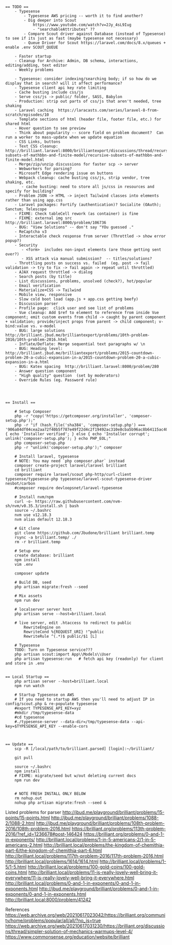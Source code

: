     == TODO ==
        - Typesense
            - Typesense AWS pricing -- worth it to find another?
            - Dig deeper into Scout
                https://www.youtube.com/watch?v=2Jy_4sL9Iug
                - "searchableAttributes" ??
            - Compare Scout driver against Database (instead of Typesense) to see if its just as fast (maybe typesense not necessary)
            - Queue Driver for Scout https://laravel.com/docs/8.x/queues + enable .env SCOUT_QUEUE

        - Faster startup
        - Cleanup for Archive: Admin, DB schema, interactions, editing/adding, text editor
        - Weekly problems

        - Typesense: consider indexing/searching body; if so how do we display that in search? will it affect performance?
        - Typesense client api key rate limiting
        - Cache busting include css/js
        - Serve css/js -> public/ folder, SASS, Babylon
        - Production: strip out parts of css/js that aren't needed, tree shaking
        - Laravel caching  https://laracasts.com/series/laravel-8-from-scratch/episodes/10
        - Template sections of html (header file, footer file, etc.) for shared html
        - Hover question to see preview
        - Think about popularity -- score field on problem document?  Can run a worker to mass-update when we update equation
        - CSS Links, buttons
        - Text CSS cleanup: http://brilliant.laravel:8000/brilliantexport/discussions/thread/recursive-subsets-of-mathbbn-and-finite-model/recursive-subsets-of-mathbbn-and-finite-model.html
        - Merge/zip/unzip discussions for faster scp -> server
        - Webworkers for parsing?
        - Microsoft Edge rendering issue on buttons
        - Webpack cleanup: cache busting css/js, strip vendor, tree shaking, etc.
           - cache busting: need to store all js/css in resources and specify for building?
        - Problem JSON -> HTML -> inject Tailwind classes into elements rather than using app.css
        - Laravel packages: Fortify (authentication)? Socialite (OAuth); Sanctum; Telescope
        - FIXME: Check tableCell rework (as container) is fine
        - FIXME: external img src http://brilliant.laravel:8000/problem/106736 
        - BUG: "View Solutions" -- don't say "YOu guessed ."
        - ReCaptcha v3
        - Interactable check response from server (Throttled -> show error popup?)
        - Security
           - <form>  includes non-input elements (are those getting sent over?)
           - XSS attack via manual submission?  -- titles/solutions?
        - Throttling posts on success vs. failed  (eg. post -> fail validation -> try to fix -> fail again -> repeat until throttled)
        - AJAX request throttled -> dialog
        - Search posts (by title)
        - List discussions, problems, unsolved (check?), hot/popular
        - Email verification
        - Materialize+CSS -> Tailwind
        - Mobile view, responsive
        - Slow cold boot load (app.js + app.css getting beefy)
        - Discussion parser
        - Profile page:  click user and see list of problems
        - Vue cleanup: Add $ref to element to reference from inside Vue component; emit custom events from child -> caught by parent component + validation; provide/inject props from parent -> child component; v-bind:value vs. v-model
        - BUG: large solutions http://brilliant.jbud.me/brilliantexport/problems/10th-problem-2016/10th-problem-2016.html
        - Inflate/Deflate: Merge sequential text paragraphs w/ \n
        - BUG: Heading level: http://brilliant.jbud.me/brilliantexport/problems/2015-countdown-problem-20-a-cubic-expansion-in-a/2015-countdown-problem-20-a-cubic-expansion-in-a.html
        - BUG: Katex spacing  http://brilliant.laravel:8000/problem/280
        - Answer question component
        - "High quality" question  (set by moderators)
        - Override Rules (eg. Password rule)




    == Install ==

        # Setup Composer
        php -r "copy('https://getcomposer.org/installer', 'composer-setup.php');"
        php -r "if (hash_file('sha384', 'composer-setup.php') === '906a84df04cea2aa72f40b5f787e49f22d4c2f19492ac310e8cba5b96ac8b64115ac402c8cd292b8a03482574915d1a8') { echo 'Installer verified'; } else { echo 'Installer corrupt'; unlink('composer-setup.php'); } echo PHP_EOL;"
        php composer-setup.php
        php -r "unlink('composer-setup.php');" composer

        # Install laravel, typesense
        # NOTE: You may need `php composer.phar` instead
        composer create-project laravel/laravel brilliant
        cd brilliant
        composer require laravel/scout php-http/curl-client typesense/typesense-php typesense/laravel-scout-typesense-driver nesbot/carbon
        #composer require devloopsnet/laravel-typesense

        # Install nvm/npm
        curl -o- https://raw.githubusercontent.com/nvm-sh/nvm/v0.35.3/install.sh | bash
        source ~/.bashrc
        nvm use v12.18.3
        nvm alias default 12.18.3

        # Git clone
        git clone https://github.com/Jbudone/brilliant brilliant.temp
        rsync -a brilliant.temp/ ./
        rm -r brilliant.temp

        # Setup env
        create database: brilliant
        npm install
        vim .env

        composer update

        # Build DB, seed
        php artisan migrate:fresh --seed

        # Mix assets
        npm run dev

        # localserver server host
        php artisan serve --host=brilliant.local

        # live server, edit .htaccess to redirect to public
            RewriteEngine on
            RewriteCond %{REQUEST_URI} !^public
            RewriteRule ^(.*)$ public/$1 [L]

        # Typesense
        TODO: Turn on Typesense service???
        php artisan scout:import App\\Models\\User
        php artisan typesense:run   # fetch api key (readonly) for client and store in .env


    == Local Startup ==
        php artisan server --host=brilliant.local
        npm run watch

        # Startup Typesense on AWS
        # If you need to startup AWS then you'll need to adjust IP in config/scout.php & re-populate typesense
        #export TYPESENSE_API_KEY=xyz
        #mkdir /tmp/typesense-data
        #cd typesense
        #./typesense-server --data-dir=/tmp/typesense-data --api-key=$TYPESENSE_API_KEY --enable-cors



    == Update ==
        scp -R [/local/path/to/brilliant.parsed] [login]:~/brilliant/

        git pull

        source ~/.bashrc
        npm install
        # FIXME: migrate/seed but w/out deleting current docs
        npm run dev


        # NOTE FRESH INSTALL ONLY BELOW
        rm nohup.out
        nohup php artisan migrate:fresh --seed &








Listed problems for parser
http://jbud.me/playground/brilliant/problems/15-points/15-points.html
http://jbud.me/playground/brilliant/problems/1088-2/1088-2.html
http://jbud.me/playground/brilliant/problems/108th-problem-2016/108th-problem-2016.html
https://brilliant.org/problems/113th-problem-2016/?ref_id=1236678#post-146424
https://brilliant.org/problems/0-and-1-in-exponents/
http://brilliant.local/problems/1-in-5-americans-2/1-in-5-americans-2.html
http://brilliant.local/problems/the-kingdom-of-chemithia-part-6/the-kingdom-of-chemithia-part-6.html
http://brilliant.local/problems/117th-problem-2016/117th-problem-2016.html
http://brilliant.local/problems/1614/1614.html
http://brilliant.local/problems/1-5/1-5.html
http://brilliant.local/problems/100-gold-coins/100-gold-coins.html
http://brilliant.local/problems/11-is-really-lovely-well-bring-it-everywhere/11-is-really-lovely-well-bring-it-everywhere.html
http://brilliant.local/problems/0-and-1-in-exponents/0-and-1-in-exponents.html
http://jbud.me/playground/brilliant/problems/0-and-1-in-exponents/0-and-1-in-exponents.html
http://brilliant.local:8000/problem/41242


References
https://web.archive.org/web/20210617023042/https://brilliant.org/community/home/problems/popular/all/all/?no_js=true
https://web.archive.org/web/20210617031230/https://brilliant.org/discussions/thread/simpler-solution-of-mechanics-warmups-level-4/
https://www.commonsense.org/education/website/brilliant


